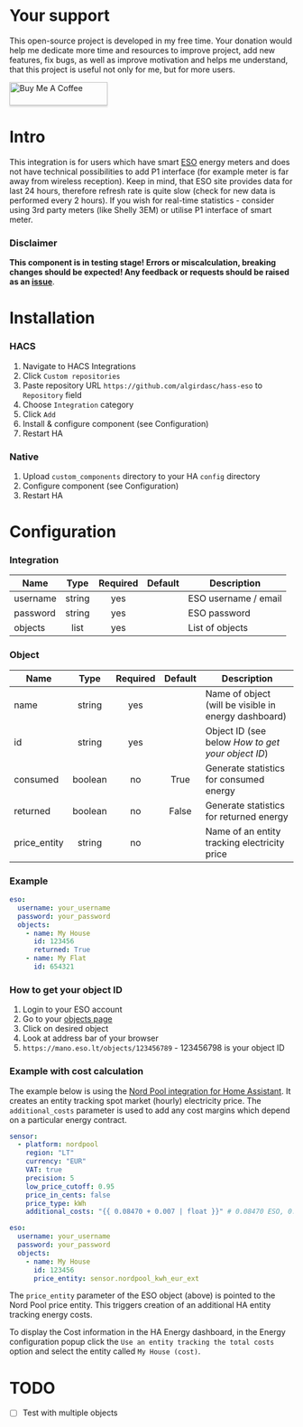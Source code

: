 # Your support
This open-source project is developed in my free time. 
Your donation would help me dedicate more time and resources to improve project, add new features, fix bugs, 
as well as improve motivation and helps me understand, that this project is useful not only for me, but for more users.

<a href="https://www.buymeacoffee.com/algirdasci" target="_blank"><img src="https://www.buymeacoffee.com/assets/img/custom_images/orange_img.png" alt="Buy Me A Coffee" style="height: 41px !important;width: 174px !important;box-shadow: 0px 3px 2px 0px rgba(190, 190, 190, 0.5) !important;-webkit-box-shadow: 0px 3px 2px 0px rgba(190, 190, 190, 0.5) !important;" ></a>

# Intro
This integration is for users which have smart [ESO](https://mano.eso.lt/) energy meters and does not have
technical possibilities to add P1 interface (for example meter is far away from wireless reception). 
Keep in mind, that ESO site provides data for last 24 hours, 
therefore refresh rate is quite slow (check for new data is performed every 2 hours). 
If you wish for real-time statistics - consider using 3rd party meters (like Shelly 3EM) or utilise P1 interface of smart meter.

### Disclaimer

**This component is in testing stage! Errors or miscalculation, breaking changes should be expected! Any feedback or requests should be raised as an [issue](https://github.com/algirdasc/hass-eso/issues)**.

# Installation

### HACS
1. Navigate to HACS Integrations
2. Click `Custom repositories`
3. Paste repository URL `https://github.com/algirdasc/hass-eso` to `Repository` field
4. Choose `Integration` category
5. Click `Add`
6. Install & configure component (see Configuration)
7. Restart HA

### Native

1. Upload `custom_components` directory to your HA `config` directory
2. Configure component (see Configuration)
3. Restart HA

# Configuration

### Integration

| Name     |  Type  | Required | Default | Description          |
|----------|:------:|:--------:|:-------:|----------------------|
| username | string |   yes    |         | ESO username / email |
| password | string |   yes    |         | ESO password         |
| objects  |  list  |   yes    |         | List of objects      |

### Object

| Name         |  Type   | Required | Default | Description                                          |
|--------------|:-------:|:--------:|:-------:|------------------------------------------------------|
| name         | string  |   yes    |         | Name of object (will be visible in energy dashboard) |
| id           | string  |   yes    |         | Object ID (see below *How to get your object ID*)    |
| consumed     | boolean |    no    |  True   | Generate statistics for consumed energy              |
| returned     | boolean |    no    |  False  | Generate statistics for returned energy              |
| price_entity | string  |    no    |         | Name of an entity tracking electricity price         |


### Example
```yaml
eso:
  username: your_username
  password: your_password
  objects:
    - name: My House
      id: 123456
      returned: True
    - name: My Flat
      id: 654321      
```

### How to get your object ID

1. Login to your ESO account
2. Go to your [objects page](https://mano.eso.lt/objects)
3. Click on desired object
4. Look at address bar of your browser
5. `https://mano.eso.lt/objects/123456789` - 123456798 is your object ID

### Example with cost calculation

The example below is using the [Nord Pool integration for Home Assistant](https://github.com/custom-components/nordpool).
It creates an entity tracking spot market (hourly) electricity price. The `additional_costs` parameter is
used to add any cost margins which depend on a particular energy contract.

```yaml
sensor:
  - platform: nordpool
    region: "LT"
    currency: "EUR"
    VAT: true
    precision: 5
    low_price_cutoff: 0.95
    price_in_cents: false
    price_type: kWh
    additional_costs: "{{ 0.08470 + 0.007 | float }}" # 0.08470 ESO, 0.007 ENEFIT

eso:
  username: your_username
  password: your_password
  objects:
    - name: My House
      id: 123456
      price_entity: sensor.nordpool_kwh_eur_ext
```

The `price_entity` parameter of the ESO object (above) is pointed to the Nord Pool price entity. This triggers creation
of an additional HA entity tracking energy costs.

To display the Cost information in the HA Energy dashboard, in the Energy configuration popup click the `Use an entity tracking
the total costs` option and select the entity called `My House (cost)`.


# TODO

 - [ ]  Test with multiple objects
 
